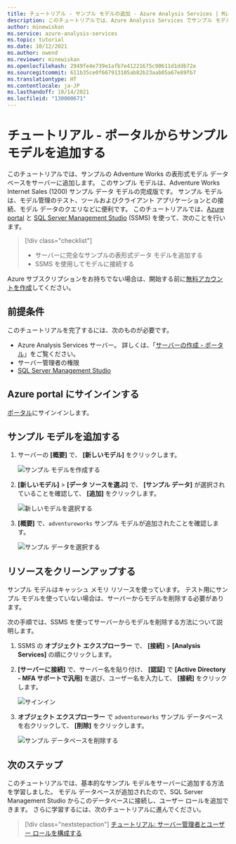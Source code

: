 ```yaml
---
title: チュートリアル - サンプル モデルの追加 - Azure Analysis Services | Microsoft Docs
description: このチュートリアルでは、Azure Analysis Services でサンプル モデルを追加する方法について説明します。
author: minewiskan
ms.service: azure-analysis-services
ms.topic: tutorial
ms.date: 10/12/2021
ms.author: owend
ms.reviewer: minewiskan
ms.openlocfilehash: 2949fe4e739e1afb7e41221675c90611d1ddb72e
ms.sourcegitcommit: 611b35ce0f667913105ab82b23aab05a67e89fb7
ms.translationtype: HT
ms.contentlocale: ja-JP
ms.lasthandoff: 10/14/2021
ms.locfileid: "130000671"
---
```

# <a name="tutorial-add-a-sample-model-from-the-portal"></a>チュートリアル - ポータルからサンプル モデルを追加する

このチュートリアルでは、サンプルの Adventure Works の表形式モデル データベースをサーバーに追加します。 このサンプル モデルは、Adventure Works Internet Sales (1200) サンプル データ モデルの完成版です。 サンプル モデルは、モデル管理のテスト、ツールおよびクライアント アプリケーションとの接続、モデル データのクエリなどに便利です。 このチュートリアルでは、[Azure portal](https://portal.azure.com) と [SQL Server Management Studio](/sql/ssms/download-sql-server-management-studio-ssms) (SSMS) を使って、次のことを行います。 

> [!div class="checklist"]
> * サーバーに完全なサンプルの表形式データ モデルを追加する 
> * SSMS を使用してモデルに接続する

Azure サブスクリプションをお持ちでない場合は、開始する前に[無料アカウントを作成](https://azure.microsoft.com/free/)してください。

## <a name="prerequisites"></a>前提条件

このチュートリアルを完了するには、次のものが必要です。

- Azure Analysis Services サーバー。 詳しくは、「[サーバーの作成 - ポータル](analysis-services-create-server.md)」をご覧ください。
- サーバー管理者の権限
- [SQL Server Management Studio](/sql/ssms/download-sql-server-management-studio-ssms)


## <a name="sign-in-to-the-azure-portal"></a>Azure portal にサインインする

[ポータル](https://portal.azure.com/)にサインインします。

## <a name="add-a-sample-model"></a>サンプル モデルを追加する

1. サーバーの **[概要]** で、 **[新しいモデル]** をクリックします。

    ![サンプル モデルを作成する](./media/analysis-services-create-sample-model/aas-create-sample-new-model.png)

2. **[新しいモデル]**  >  **[データ ソースを選ぶ]** で、 **[サンプル データ]** が選択されていることを確認して、 **[追加]** をクリックします。

    ![新しいモデルを選択する](./media/analysis-services-create-sample-model/aas-create-sample-data.png)

3. **[概要]** で、`adventureworks` サンプル モデルが追加されたことを確認します。

    ![サンプル データを選択する](./media/analysis-services-create-sample-model/aas-create-sample-verify.png)


## <a name="clean-up-resources"></a>リソースをクリーンアップする

サンプル モデルはキャッシュ メモリ リソースを使っています。 テスト用にサンプル モデルを使っていない場合は、サーバーからモデルを削除する必要があります。

次の手順では、SSMS を使ってサーバーからモデルを削除する方法について説明します。

1. SSMS の **オブジェクト エクスプローラー** で、 **[接続]**  >  **[Analysis Services]** の順にクリックします。

2. **[サーバーに接続]** で、サーバー名を貼り付け、 **[認証]** で **[Active Directory - MFA サポートで汎用]** を選び、ユーザー名を入力して、 **[接続]** をクリックします。

    ![サインイン](./media/analysis-services-create-sample-model/aas-create-sample-cleanup-signin.png)

3. **オブジェクト エクスプローラー** で `adventureworks` サンプル データベースを右クリックして、 **[削除]** をクリックします。

    ![サンプル データベースを削除する](./media/analysis-services-create-sample-model/aas-create-sample-cleanup-delete.png)

## <a name="next-steps"></a>次のステップ 

このチュートリアルでは、基本的なサンプル モデルをサーバーに追加する方法を学習しました。 モデル データベースが追加されたので、SQL Server Management Studio からこのデータベースに接続し、ユーザー ロールを追加できます。 さらに学習するには、次のチュートリアルに進んでください。

> [!div class="nextstepaction"]
> [チュートリアル: サーバー管理者とユーザー ロールを構成する](tutorials/analysis-services-tutorial-roles.md)